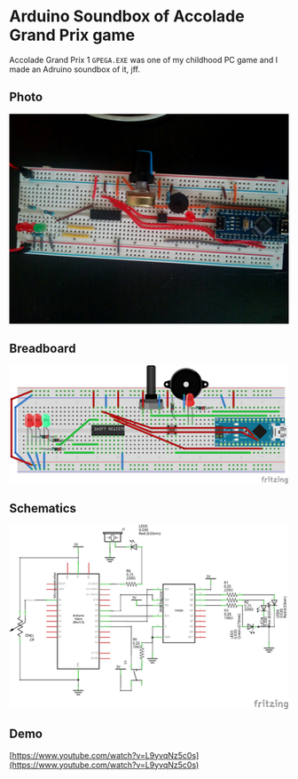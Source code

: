 # Arduino Soundbox of Accolade Grand Prix game

Accolade Grand Prix 1 `GPEGA.EXE` was one of my childhood PC game and I made an Adruino soundbox of it, jff.

## Photo
![](schematics/photo.jpg)

## Breadboard
![](schematics/ArduinoGPEGASoundBox_bb.png)

## Schematics
![](schematics/ArduinoGPEGASoundBox_schema.png)

## Demo
[https://www.youtube.com/watch?v=L9yvqNz5c0s](https://www.youtube.com/watch?v=L9yvqNz5c0s)